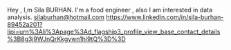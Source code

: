 Hey , I,m Sila BURHAN.
I'm a food engineer , also I  am interested in data analysis.
silaburhan@hotmail.com
https://www.linkedin.com/in/sila-burhan-89452a201?lipi=urn%3Ali%3Apage%3Ad_flagship3_profile_view_base_contact_details%3B8g3j9WJnQrKkgywn1hi9tQ%3D%3D
